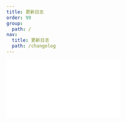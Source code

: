 ```yaml
---
title: 更新日志
order: 99
group:
  path: /
nav:
  title: 更新日志
  path: /changelog
---
```


<embed src="../CHANGELOG.md"></embed>
